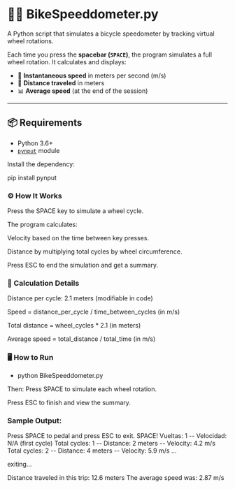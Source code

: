 # 🚴‍♂️ BikeSpeeddometer.py

A Python script that simulates a bicycle speedometer by tracking virtual wheel rotations.

Each time you press the **spacebar (`SPACE`)**, the program simulates a full wheel rotation. It calculates and displays:

- 🚀 **Instantaneous speed** in meters per second (m/s)
- 📍 **Distance traveled** in meters
- 📊 **Average speed** (at the end of the session)

---

## 📦 Requirements

- Python 3.6+
- [`pynput`](https://pypi.org/project/pynput/) module

Install the dependency:

pip install pynput

### ⚙️ How It Works
Press the SPACE key to simulate a wheel cycle.

The program calculates:

Velocity based on the time between key presses.

Distance by multiplying total cycles by wheel circumference.

Press ESC to end the simulation and get a summary.

### 🧠 Calculation Details

Distance per cycle: 2.1 meters (modifiable in code)

Speed = distance_per_cycle / time_between_cycles (in m/s)

Total distance = wheel_cycles * 2.1 (in meters)

Average speed = total_distance / total_time (in m/s)



### 🖥️ How to Run

- python BikeSpeeddometer.py

Then:
Press SPACE to simulate each wheel rotation.

Press ESC to finish and view the summary.



### Sample Output:

Press SPACE to pedal and press ESC to exit.
SPACE! Vueltas: 1 -- Velocidad: N/A (first cycle)
Total cycles: 1 -- Distance: 2 meters -- Velocity: 4.2 m/s
Total cycles: 2 -- Distance: 4 meters -- Velocity: 5.9 m/s
...

exiting...

Distance traveled in this trip: 12.6 meters
The average speed was: 2.87 m/s
